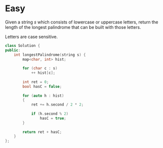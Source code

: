 # Easy

Given a string $s$ which consists of lowercase or uppercase letters, return the length of the longest palindrome that can be built with those letters.

Letters are case sensitive.

```cpp
class Solution {
public:
    int longestPalindrome(string s) {
        map<char, int> hist;
        
        for (char c : s)
            ++ hist[c];
        
        int ret = 0;
        bool hasC = false;
        
        for (auto h : hist)
        {
            ret += h.second / 2 * 2;
            
            if (h.second % 2)
                hasC = true;
        }
        
        return ret + hasC;
    }
};
```
